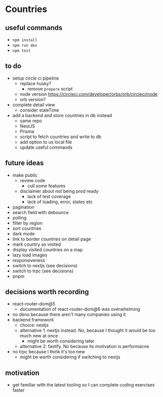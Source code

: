 # Countries

## useful commands

- `npm install`
- `npm run dev`
- `npm test`

## to do

- setup circle ci pipeline
  - replace husky?
    - remove `prepare` script
  - node version https://circleci.com/developer/orbs/orb/circleci/node
  - orb version?
- complete detail view
  - consider staleTime
- add a backend and store countries in db instead
  - same repo
  - NestJS
  - Prisma
  - script to fetch countries and write to db
  - add option to us local file
  - update useful commands

## future ideas

- make public
  - review code
    - cull some features
  - disclaimer about not being prod ready
    - lack of test coverage
    - lack of loading, error, states etc
- pagination
- search field with debounce
- polling
- filter by region
- sort countries
- dark mode
- link to border countries on detail page
- mark country as visited
- display visited countries on a map
- lazy load images
- responsiveness
- switch to nextjs (see decisions)
- switch to trpc (see decisions)
- pnpm

## decisions worth recording

- react-router-dom@5
  - documentation of react-router-dom@6 was overwhelming
- no deno because there aren't many companies using it
- backend framework
  - choice: nestjs
  - alternative 1: nextjs instead. No, because I thought it would be too much new at once
    - might be worth considering later
  - alternative 2: fastify. No because its motivation is performacne
- no trpc because I think it's too new
  - might be worth considering if switching to nextjs

## motivation

- get familiar with the latest tooling so I can complete coding exercises faster

